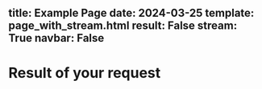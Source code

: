 title: Example Page
date: 2024-03-25
template: page_with_stream.html
result: False
stream: True
navbar: False
---

# Result of your request


